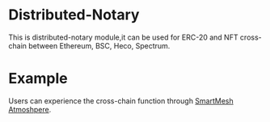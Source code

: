 # Distributed-Notary

This is distributed-notary module,it can be used for ERC-20 and NFT cross-chain between Ethereum, BSC, Heco, Spectrum.


# Example

Users can experience the cross-chain function through  [SmartMesh Atmoshpere](http://transport01.smartmesh.cn:8080/static/).


